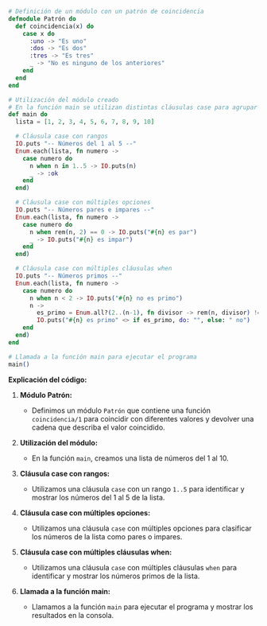 ```elixir
# Definición de un módulo con un patrón de coincidencia
defmodule Patrón do
  def coincidencia(x) do
    case x do
      :uno -> "Es uno"
      :dos -> "Es dos"
      :tres -> "Es tres"
      _ -> "No es ninguno de los anteriores"
    end
  end
end

# Utilización del módulo creado
# En la función main se utilizan distintas cláusulas case para agrupar y/o filtrar los datos de una lista.
def main do
  lista = [1, 2, 3, 4, 5, 6, 7, 8, 9, 10]

  # Cláusula case con rangos
  IO.puts "-- Números del 1 al 5 --"
  Enum.each(lista, fn numero ->
    case numero do
      n when n in 1..5 -> IO.puts(n)
      _ -> :ok
    end
  end)

  # Cláusula case con múltiples opciones
  IO.puts "-- Números pares e impares --"
  Enum.each(lista, fn numero ->
    case numero do
      n when rem(n, 2) == 0 -> IO.puts("#{n} es par")
      _ -> IO.puts("#{n} es impar")
    end
  end)

  # Cláusula case con múltiples cláusulas when
  IO.puts "-- Números primos --"
  Enum.each(lista, fn numero ->
    case numero do
      n when n < 2 -> IO.puts("#{n} no es primo")
      n ->
        es_primo = Enum.all?(2..(n-1), fn divisor -> rem(n, divisor) != 0 end)
        IO.puts("#{n} es primo" <> if es_primo, do: "", else: " no")
    end
  end)
end

# Llamada a la función main para ejecutar el programa
main()
```

**Explicación del código:**

1. **Módulo Patrón:**
   - Definimos un módulo `Patrón` que contiene una función `coincidencia/1` para coincidir con diferentes valores y devolver una cadena que describa el valor coincidido.

2. **Utilización del módulo:**
   - En la función `main`, creamos una lista de números del 1 al 10.

3. **Cláusula case con rangos:**
   - Utilizamos una cláusula `case` con un rango `1..5` para identificar y mostrar los números del 1 al 5 de la lista.

4. **Cláusula case con múltiples opciones:**
   - Utilizamos una cláusula `case` con múltiples opciones para clasificar los números de la lista como pares o impares.

5. **Cláusula case con múltiples cláusulas when:**
   - Utilizamos una cláusula `case` con múltiples cláusulas `when` para identificar y mostrar los números primos de la lista.

6. **Llamada a la función main:**
   - Llamamos a la función `main` para ejecutar el programa y mostrar los resultados en la consola.